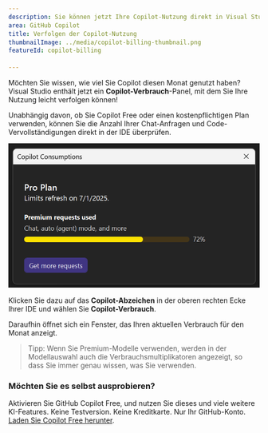 ```yaml
---
description: Sie können jetzt Ihre Copilot-Nutzung direkt in Visual Studio verfolgen.
area: GitHub Copilot
title: Verfolgen der Copilot-Nutzung
thumbnailImage: ../media/copilot-billing-thumbnail.png
featureId: copilot-billing

---
```



Möchten Sie wissen, wie viel Sie Copilot diesen Monat genutzt haben? Visual Studio enthält jetzt ein **Copilot-Verbrauch**-Panel, mit dem Sie Ihre Nutzung leicht verfolgen können!

Unabhängig davon, ob Sie Copilot Free oder einen kostenpflichtigen Plan verwenden, können Sie die Anzahl Ihrer Chat-Anfragen und Code-Vervollständigungen direkt in der IDE überprüfen.

![Verwendungsstatus](../media/copilot-billing.png)

Klicken Sie dazu auf das **Copilot-Abzeichen** in der oberen rechten Ecke Ihrer IDE und wählen Sie **Copilot-Verbrauch**.

Daraufhin öffnet sich ein Fenster, das Ihren aktuellen Verbrauch für den Monat anzeigt.

> Tipp: Wenn Sie Premium-Modelle verwenden, werden in der Modellauswahl auch die Verbrauchsmultiplikatoren angezeigt, so dass Sie immer genau wissen, was Sie verwenden.

### Möchten Sie es selbst ausprobieren?
Aktivieren Sie GitHub Copilot Free, und nutzen Sie dieses und viele weitere KI-Features.
 Keine Testversion. Keine Kreditkarte. Nur Ihr GitHub-Konto. [Laden Sie Copilot Free herunter](https://github.com/settings/copilot).

